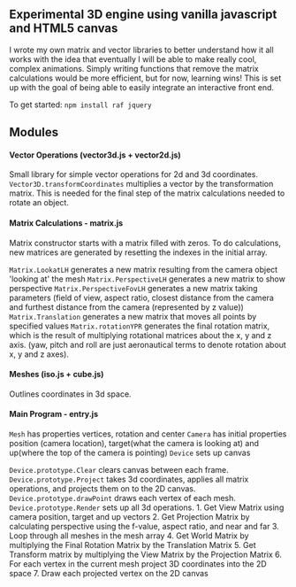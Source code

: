 ## **Experimental 3D engine using vanilla javascript and HTML5 canvas**
I wrote my own matrix and vector libraries to better understand how it all works with the idea that eventually I will be able to make really cool, complex animations. Simply writing functions that remove the matrix calculations would be more efficient, but for now, learning wins! This is set up with the goal of being able to easily integrate an interactive front end.

To get started:
`npm install raf jquery`

## **Modules**
#### Vector Operations (vector3d.js + vector2d.js)
  Small library for simple vector operations for 2d and 3d coordinates.
  `Vector3D.transformCoordinates` multiplies a vector by the transformation matrix. This is needed for the final step of the matrix calculations needed to rotate an object.

#### Matrix Calculations - matrix.js
Matrix constructor starts with a matrix filled with zeros. To do calculations, new matrices are generated by resetting the indexes in the initial array.

  `Matrix.LookatLH` generates a new matrix resulting from the camera object 'looking at' the mesh
  `Matrix.PerspectiveLH` generates a new matrix to show perspective
  `Matrix.PerspectiveFovLH` generates a new matrix taking parameters (field of view, aspect ratio, closest distance from the camera and furthest distance from the camera (represented by z value))
  `Matrix.Translation` generates a new matrix that moves all points by specified values
  `Matrix.rotationYPR` generates the final rotation matrix, which is the result of multiplying rotational matrices about the x, y and z axis. (yaw, pitch and roll are just aeronautical terms to denote rotation about x, y and z axes).

#### Meshes (iso.js + cube.js)
Outlines coordinates in 3d space.

#### Main Program - entry.js
  `Mesh` has properties vertices, rotation and center
  `Camera` has initial properties position (camera location), target(what the camera is looking at) and up(where the top of the camera is pointing)
  `Device` sets up canvas

  `Device.prototype.Clear` clears canvas between each frame.
  `Device.prototype.Project` takes 3d coordinates, applies all matrix operations, and projects them on to the 2D canvas.
  `Device.prototype.drawPoint` draws each vertex of each mesh.
  `Device.prototype.Render` sets up all 3d operations.
    1. Get View Matrix using camera position, target and up vectors
    2. Get Projection Matrix by calculating perspective using the f-value, aspect ratio, and near and far
    3. Loop through all meshes in the mesh array
    4. Get World Matrix by multiplying the Final Rotation Matrix by the Translation Matrix
    5. Get Transform matrix by multiplying the View Matrix by the Projection Matrix
    6. For each vertex in the current mesh project 3D coordinates into the 2D space
    7. Draw each projected vertex on the 2D canvas
